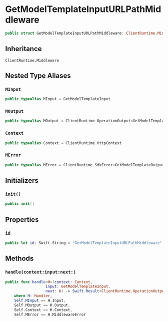 # GetModelTemplateInputURLPathMiddleware

``` swift
public struct GetModelTemplateInputURLPathMiddleware: ClientRuntime.Middleware 
```

## Inheritance

`ClientRuntime.Middleware`

## Nested Type Aliases

### `MInput`

``` swift
public typealias MInput = GetModelTemplateInput
```

### `MOutput`

``` swift
public typealias MOutput = ClientRuntime.OperationOutput<GetModelTemplateOutputResponse>
```

### `Context`

``` swift
public typealias Context = ClientRuntime.HttpContext
```

### `MError`

``` swift
public typealias MError = ClientRuntime.SdkError<GetModelTemplateOutputError>
```

## Initializers

### `init()`

``` swift
public init() 
```

## Properties

### `id`

``` swift
public let id: Swift.String = "GetModelTemplateInputURLPathMiddleware"
```

## Methods

### `handle(context:input:next:)`

``` swift
public func handle<H>(context: Context,
                  input: GetModelTemplateInput,
                  next: H) -> Swift.Result<ClientRuntime.OperationOutput<GetModelTemplateOutputResponse>, MError>
    where H: Handler,
    Self.MInput == H.Input,
    Self.MOutput == H.Output,
    Self.Context == H.Context,
    Self.MError == H.MiddlewareError
```
